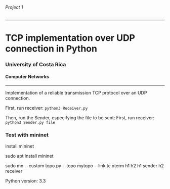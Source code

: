 ###### Project 1
---
# TCP implementation over UDP connection in Python
### University of Costa Rica
#### Computer Networks
---

Implementation of a reliable transmission TCP protocol over an UDP connection.

First, run receiver: ```python3 Receiver.py```

Then, run the Sender, especifying the file to be sent: First, run receiver: ```python3 Sender.py file```


### Test with mininet

install mininet

sudo apt install mininet

sudo mn --custom topo.py --topo mytopo --link tc
xterm h1 h2
h1 sender
h2 receiver

Python version: 3.3
